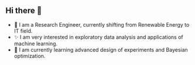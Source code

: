 ## Hi there 👋

- 🔭 I am a Research Engineer, currently shifting from Renewable Energy to IT field.
- ✨ I am very interested in exploratory data analysis and applications of machine learning.
- 🌱 I am currently learning advanced design of experiments and Bayesian optimization.

